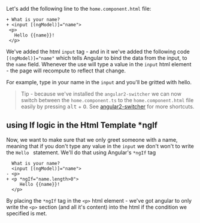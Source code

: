 Let's add the following line to the `home.component.html` file:
```csdiff
+ What is your name? 
+ <input [(ngModel)]="name">
 <p>
   Hello {{name}}!
 </p>
```
We've added the html `input` tag - and in it we've added the following code `[(ngModel)]="name"` which tells Angular to bind the data from the input, to the `name` field.
Whenever the use will type a value in the `input` html element - the page will recompute to reflect that change.

For example, type in your name in the `input` and you'll be gritted with hello.

> Tip - because we've installed the `angular2-switcher` we can now switch between the `home.component.ts` to the `home.component.html` file easily by pressing <kbd>alt</kbd> + <kbd>O</kbd>. See [angular2-switcher](https://marketplace.visualstudio.com/items?itemName=infinity1207.angular2-switcher) for more shortcuts.

## using If logic in the Html Template *ngIf
Now, we want to make sure that we only greet someone with a name, meaning that if you don't type any value in the `input` we don't won't to write the `Hello ` statement.
We'll do that using Angular's `*ngIf` tag

```csdiff
  What is your name? 
  <input [(ngModel)]="name">
- <p> 
+ <p *ngIf="name.length>0">
     Hello {{name}}!
  </p>
```

By placing the `*ngIf` tag in the `<p>` html element - we've got angular to only write the `<p>` section (and all it's content) into the html if the condition we specified is met.
